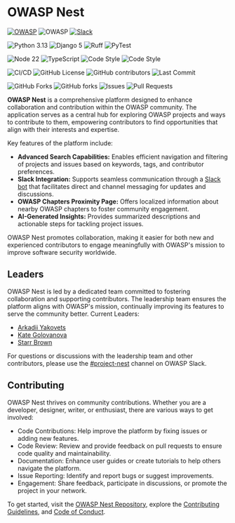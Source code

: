 # OWASP Nest

[![OWASP](https://img.shields.io/badge/OWASP-Incubator-blue)](https://owasp.org/www-project-nest/) ![OWASP](https://img.shields.io/badge/OWASP-Code-blue) [![Slack](https://img.shields.io/badge/OWASP-Slack-blue.svg)](https://owasp.slack.com/messages/project-nest)

![Python 3.13](https://img.shields.io/badge/Python-3.13-41BE4A.svg) ![Django 5](https://img.shields.io/badge/Django-5-41BE4A.svg) ![Ruff](https://img.shields.io/badge/Ruff-0.8.4-41BE4A) ![PyTest](https://img.shields.io/badge/PyTest-8.3.4-41BE4A)

![Node 22](https://img.shields.io/badge/Node-22-blue.svg) ![TypeScript](https://img.shields.io/badge/TypeScript-5.7-blue.svg) ![Code Style](https://img.shields.io/badge/ESLint-9.17-blue) ![Code Style](https://img.shields.io/badge/Prettier-3.4.2-blue)

![CI/CD](https://img.shields.io/github/actions/workflow/status/owasp/nest/ci-cd.yaml?branch=main&color=41BE41&style=flat&label=Build) ![GitHub License](https://img.shields.io/github/license/owasp/nest?style=flat&color=41BE4A&label=License) ![GitHub contributors](https://img.shields.io/github/contributors/owasp/nest?style=flat&label=Contributors) ![Last Commit](https://img.shields.io/github/last-commit/owasp/nest/main?style=flat&label=Last%20commit)

![GitHub Forks](https://img.shields.io/github/stars/owasp/nest?color=blue&style=flat&label=Stars) ![GitHub forks](https://img.shields.io/github/forks/owasp/nest?style=flat&color=blue&label=Forks) ![Issues](https://img.shields.io/github/issues/owasp/nest?style=flat&color=blue&label=Issues) ![Pull Requests](https://img.shields.io/github/issues-pr/owasp/nest?style=flat&color=blue&label=Pull%20Requests)

**OWASP Nest** is a comprehensive platform designed to enhance collaboration and contribution within the OWASP community. The application serves as a central hub for exploring OWASP projects and ways to contribute to them, empowering contributors to find opportunities that align with their interests and expertise.

Key features of the platform include:

- **Advanced Search Capabilities:** Enables efficient navigation and filtering of projects and issues based on keywords, tags, and contributor preferences.
- **Slack Integration:** Supports seamless communication through a [Slack bot](https://owasp.slack.com/team/U07M1C4JASK) that facilitates direct and channel messaging for updates and discussions.
- **OWASP Chapters Proximity Page:** Offers localized information about nearby OWASP chapters to foster community engagement.
- **AI-Generated Insights:** Provides summarized descriptions and actionable steps for tackling project issues.

OWASP Nest promotes collaboration, making it easier for both new and experienced contributors to engage meaningfully with OWASP's mission to improve software security worldwide.

## Leaders

OWASP Nest is led by a dedicated team committed to fostering collaboration and supporting contributors. The leadership team ensures the platform aligns with OWASP's mission, continually improving its features to serve the community better.
Current Leaders:

- [Arkadii Yakovets](https://github.com/arkid15r/)
- [Kate Golovanova](https://github.com/kasya/)
- [Starr Brown](https://github.com/mamicidal/)

For questions or discussions with the leadership team and other contributors, please use the [#project-nest](https://owasp.slack.com/archives/project-nest) channel on OWASP Slack.

## Contributing

OWASP Nest thrives on community contributions. Whether you are a developer, designer, writer, or enthusiast, there are various ways to get involved:

- Code Contributions: Help improve the platform by fixing issues or adding new features.
- Code Review: Review and provide feedback on pull requests to ensure code quality and maintainability.
- Documentation: Enhance user guides or create tutorials to help others navigate the platform.
- Issue Reporting: Identify and report bugs or suggest improvements.
- Engagement: Share feedback, participate in discussions, or promote the project in your network.

To get started, visit the [OWASP Nest Repository](https://github.com/OWASP/Nest), explore the [Contributing Guidelines](https://github.com/OWASP/Nest/blob/main/CONTRIBUTING.md), and [Code of Conduct](https://github.com/OWASP/Nest/blob/main/CODE_OF_CONDUCT.md).
